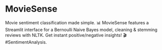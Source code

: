 # MovieSense
Movie sentiment classification made simple. 📊 MovieSense features a Streamlit interface for a Bernoulli Naive Bayes model, cleaning &amp; stemming reviews with NLTK. Get instant positive/negative insights! 🎬#SentimentAnalysis.
